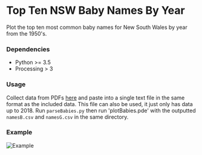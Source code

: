 # Top Ten NSW Baby Names By Year
Plot the top ten most common baby names for New South Wales by year from the 1950's.

### Dependencies
* Python >= 3.5
* Processing > 3

### Usage
Collect data from PDFs [here](https://data.nsw.gov.au/data/dataset/popular-baby-names) and paste into a single text file in the same format as the included data. This file can also be used, it just only has data up to 2018. Run `parseBabies.py` then run 'plotBabies.pde' with the outputted `namesB.csv` and `namesG.csv` in the same directory.

### Example
![Example](https://github.com/Harrison-Mitchell/Top-Ten-NSW-Baby-Names-By-Year/edit/master/example.gif "Example")
